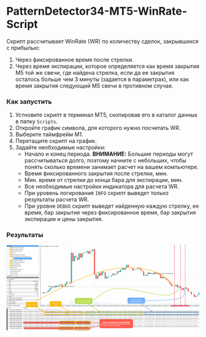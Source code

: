 # PatternDetector34-MT5-WinRate-Script

Скрипт рассчитывает WinRate (WR) по количеству сделок, закрывшихся с прибылью:
1. Через фиксированное время после стрелки.
2. Через время экспирации, которое определяется как время закрытия M5 той же свечи, где найдена стрелка, если да ее закрытия осталось больше чем 3 минуты (задается в параметрах), или как время закрытия следующий M5 свечи в противном случае.

### Как запустить

1. Устновите скрипт в терминал MT5, скопировав его в каталог данных в папку `Scripts`.
2. Откройте график символа, для которого нужно посчитать WR.
3. Выберите таймфрейм M1.
4. Перетащите скрипт на график.
5. Задайте необходимые настройки:
    - Начало и конец периода. 
    **ВНИМАНИЕ:** Большие периоды могут рассчитываться долго, поэтому начните с небольших, чтобы понять сколько времени занимает расчет на вашем компьютере.
    - Время фиксированного закрытия после стрелки, мин.
    - Мин. время от стрелки до конца бара для экспирации, мин.
    - Все необходимые настройки индикатора для расчета WR.
    - При уровень логирования `INFO` скрипт выведет только результаты расчета WR. 
    - При уровне `DEBUG` скрипт выведет найденную каждую стрелку, ее время, бар закрытия через фиксированное время, бар закрытия экспирации и цены закрытия.

### Результаты

![alt text](img/001.%20Script%20Result.png)